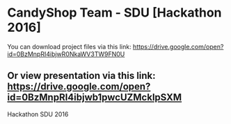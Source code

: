 # CandyShop Team - SDU [Hackathon 2016]

You can download project files via this link: 
https://drive.google.com/open?id=0BzMnpRI4ibjwR0NkaWV3TW9FN0U


Or view presentation via this link:
https://drive.google.com/open?id=0BzMnpRI4ibjwb1pwcUZMcklpSXM
------------------
Hackathon SDU 2016 
